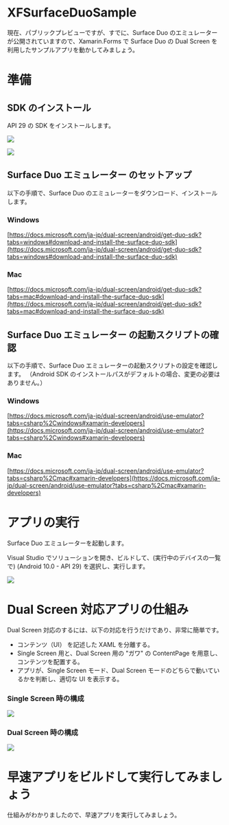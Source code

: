 # XFSurfaceDuoSample

現在、パブリックプレビューですが、すでに、Surface Duo のエミュレーターが公開されていますので、Xamarin.Forms で Surface Duo の Dual Screen を利用したサンプルアプリを動かしてみましょう。



# 準備 #

## SDK のインストール ##

API 29 の SDK をインストールします。

![](https://github.com/TomohiroSuzuki128/XFSurfaceDuoSample2020/blob/master/images/010.png?raw=true)

![](https://github.com/TomohiroSuzuki128/XFSurfaceDuoSample2020/blob/master/images/011.png?raw=true)



## Surface Duo エミュレーター のセットアップ ##

以下の手順で、Surface Duo のエミュレーターをダウンロード、インストールします。

### Windows ###

[https://docs.microsoft.com/ja-jp/dual-screen/android/get-duo-sdk?tabs=windows#download-and-install-the-surface-duo-sdk](https://docs.microsoft.com/ja-jp/dual-screen/android/get-duo-sdk?tabs=windows#download-and-install-the-surface-duo-sdk)


### Mac ###

[https://docs.microsoft.com/ja-jp/dual-screen/android/get-duo-sdk?tabs=mac#download-and-install-the-surface-duo-sdk](https://docs.microsoft.com/ja-jp/dual-screen/android/get-duo-sdk?tabs=mac#download-and-install-the-surface-duo-sdk)



## Surface Duo エミュレーター の起動スクリプトの確認 ##

以下の手順で、Surface Duo エミュレーターの起動スクリプトの設定を確認します。
（Android SDK のインストールパスがデフォルトの場合、変更の必要はありません。）

### Windows ###

[https://docs.microsoft.com/ja-jp/dual-screen/android/use-emulator?tabs=csharp%2Cwindows#xamarin-developers](https://docs.microsoft.com/ja-jp/dual-screen/android/use-emulator?tabs=csharp%2Cwindows#xamarin-developers)


### Mac ###

[https://docs.microsoft.com/ja-jp/dual-screen/android/use-emulator?tabs=csharp%2Cmac#xamarin-developers](https://docs.microsoft.com/ja-jp/dual-screen/android/use-emulator?tabs=csharp%2Cmac#xamarin-developers)




# アプリの実行 #

Surface Duo エミュレーターを起動します。

Visual Studio でソリューションを開き、ビルドして、(実行中のデバイスの一覧で) <build> (Android 10.0 - API 29) を選択し、実行します。

![](https://github.com/TomohiroSuzuki128/XamiOSHandsOn01/blob/master/images/012.png?raw=true)




# Dual Screen 対応アプリの仕組み #

Dual Screen 対応のするには、以下の対応を行うだけであり、非常に簡単です。

- コンテンツ（UI） を記述した XAML を分離する。
- Single Screen 用と、Dual Screen 用の "ガワ" の ContentPage を用意し、コンテンツを配置する。
- アプリが、Single Screen モード、Dual Screen モードのどちらで動いているかを判断し、適切な UI を表示する。


### Single Screen 時の構成 ###

![](https://github.com/TomohiroSuzuki128/XFSurfaceDuoSample2020/blob/master/images/021.png?raw=true)


### Dual Screen 時の構成 ###

![](https://github.com/TomohiroSuzuki128/XFSurfaceDuoSample2020/blob/master/images/020.png?raw=true)




# 早速アプリをビルドして実行してみましょう #

仕組みがわかりましたので、早速アプリを実行してみましょう。